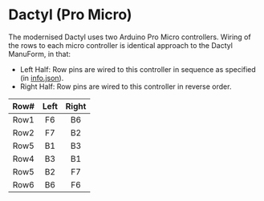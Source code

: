 # Dactyl (Pro Micro)

The modernised Dactyl uses two Arduino Pro Micro controllers.
Wiring of the rows to each micro controller is identical approach to the Dactyl ManuForm, in that:
- Left Half: Row pins are wired to this controller in sequence as specified (in [info.json](./info.json)).
- Right Half: Row pins are wired to this controller in reverse order.

| Row# | Left | Right | 
| :---: | :---: | :---: |
| Row1 | F6 | B6 |
| Row2 | F7 | B2 |
| Row5 | B1 | B3 |
| Row4 | B3 | B1 |
| Row5 | B2 | F7 |
| Row6 | B6 | F6 |
